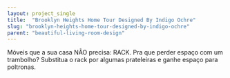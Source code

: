 ```yaml
---
layout: project_single
title:  "Brooklyn Heights Home Tour Designed By Indigo Ochre"
slug: "brooklyn-heights-home-tour-designed-by-indigo-ochre"
parent: "beautiful-living-room-design"
---
```

Móveis que a sua casa NÃO precisa: RACK. Pra que perder espaço com um trambolho? Substitua o rack por algumas prateleiras e ganhe espaço para poltronas.